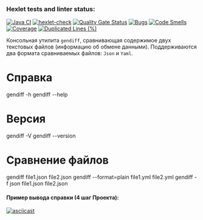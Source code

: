 ### Hexlet tests and linter status:
[![Java CI](https://github.com/Levasey/java-project-71/actions/workflows/build.yml/badge.svg)](https://github.com/Levasey/java-project-71/actions/workflows/build.yml)
[![hexlet-check](https://github.com/Levasey/java-project-71/actions/workflows/hexlet-check.yml/badge.svg)](https://github.com/Levasey/java-project-71/actions/workflows/hexlet-check.yml)
[![Quality Gate Status](https://sonarcloud.io/api/project_badges/measure?project=Levasey_java-project-71&metric=alert_status)](https://sonarcloud.io/summary/new_code?id=Levasey_java-project-71)
[![Bugs](https://sonarcloud.io/api/project_badges/measure?project=Levasey_java-project-71&metric=bugs)](https://sonarcloud.io/summary/new_code?id=Levasey_java-project-71)
[![Code Smells](https://sonarcloud.io/api/project_badges/measure?project=Levasey_java-project-71&metric=code_smells)](https://sonarcloud.io/summary/new_code?id=Levasey_java-project-71)
[![Coverage](https://sonarcloud.io/api/project_badges/measure?project=Levasey_java-project-71&metric=coverage)](https://sonarcloud.io/summary/new_code?id=Levasey_java-project-71)
[![Duplicated Lines (%)](https://sonarcloud.io/api/project_badges/measure?project=Levasey_java-project-71&metric=duplicated_lines_density)](https://sonarcloud.io/summary/new_code?id=Levasey_java-project-71)

Консольная утилита `gendiff`, сравнивающая содержимое двух текстовых файлов (информацию об обмене данными). Поддерживаются два формата сравниваемых файлов: `Json` и `Yaml`.

# Справка
gendiff -h
gendiff --help

# Версия
gendiff -V
gendiff --version

# Сравнение файлов
gendiff file1.json file2.json
gendiff --format=plain file1.yml file2.yml
gendiff -f json file1.json file2.json

#### Пример вывода справки (4 шаг Проекта):
[![asciicast](https://asciinema.org/a/721920.svg)](https://asciinema.org/a/721920)